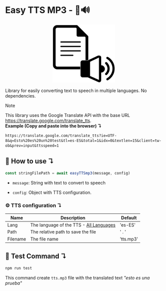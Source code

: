 # Easy TTS MP3 - 📄🔊

<div align="center">
  <img width="200"
    src="/assets/Logo2.png">
</div>

Library for easily converting text to speech in multiple languages. No dependencies.

> [!NOTE]
> This library uses the Google Translate API with the base URL https://translate.google.com/translate_tts. <br> __Example (Copy and paste into the browser) ↴__ 
> ```
> https://translate.google.com/translate_tts?ie=UTF-8&q=Esto%20es%20un%20test&tl=es-ES&total=1&idx=0&textlen=15&client=tw-ob&prev=input&ttsspeed=1
>``` 


## 🤔  How to use ↴
```js
const stringFilePath = await easyTTSmp3(message, config)
```

- `message`: String with text to convert to speech

- `config`: Object with TTS configuration.

### ⚙️ TTS configuration ↴

|Name|Description|Default|
|-----|-------|-------|
|Lang|The language of the TTS - [All Languages](https://cloud.google.com/speech-to-text/docs/speech-to-text-supported-languages]) | 'es-ES' |
|Path|The relative path to save the file| ' . ' |
|Filename|The file name| 'tts.mp3' |

## 🧪 Test Command ↴
```js
npm run test
```

This command create `tts.mp3` file with the translated text *"esto es una prueba"*
